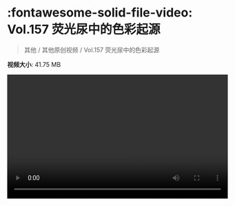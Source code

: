 # :fontawesome-solid-file-video: Vol.157 荧光尿中的色彩起源

> 其他 / 其他原创视频 / Vol.157 荧光尿中的色彩起源

**视频大小**: 41.75 MB

<video id="V-629c6e6fa797f2a9cc75c820b2d11d5d" width="512" height="288" preload="none" playsinline webkit-playsinline></video>